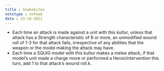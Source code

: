 ```yaml
---
title : Snakebites
notetype : nofeed
date : 23-10-2021
---
```


-   Each time an attack is made against a unit with this kultur, unless that attack has a Strength characteristic of 8 or more, an unmodified wound roll of 1-3 for that attack fails, irrespective of any abilities that the weapon or the model making the attack may have.
-   Each time a SQUIG model with this kultur makes a melee attack, if that model’s unit made a charge move or performed a HeroicIntervention this turn, add 1 to that attack’s wound roll.k.